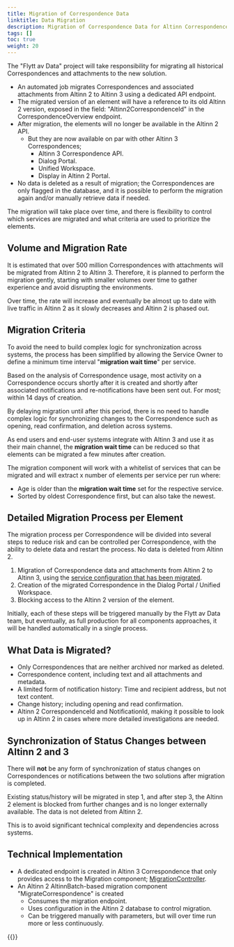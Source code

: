 ```yaml
---
title: Migration of Correspondence Data
linktitle: Data Migration
description: Migration of Correspondence Data for Altinn Correspondence
tags: []
toc: true
weight: 20
---
```


The "Flytt av Data" project will take responsibility for migrating all historical Correspondences and attachments to the new solution.

- An automated job migrates Correspondences and associated attachments from Altinn 2 to Altinn 3 using a dedicated API endpoint.
- The migrated version of an element will have a reference to its old Altinn 2 version, exposed in the field: "Altinn2CorrespondenceId" in the CorrespondenceOverview endpoint.
- After migration, the elements will no longer be available in the Altinn 2 API.
  - But they are now available on par with other Altinn 3 Correspondences;
    - Altinn 3 Correspondence API.
    - Dialog Portal.
    - Unified Workspace.
    - Display in Altinn 2 Portal.
- No data is deleted as a result of migration; the Correspondences are only flagged in the database, and it is possible to perform the migration again and/or manually retrieve data if needed.

The migration will take place over time, and there is flexibility to control which services are migrated and what criteria are used to prioritize the elements.

## Volume and Migration Rate

It is estimated that over 500 million Correspondences with attachments will be migrated from Altinn 2 to Altinn 3.
Therefore, it is planned to perform the migration gently, starting with smaller volumes over time to gather experience and avoid disrupting the environments.

Over time, the rate will increase and eventually be almost up to date with live traffic in Altinn 2 as it slowly decreases and Altinn 2 is phased out.

## Migration Criteria

To avoid the need to build complex logic for synchronization across systems, the process has been simplified by allowing the Service Owner to define a minimum time interval "**migration wait time**" per service.

Based on the analysis of Correspondence usage, most activity on a Correspondence occurs shortly after it is created and shortly after associated notifications and re-notifications have been sent out.
For most; within 14 days of creation.

By delaying migration until after this period, there is no need to handle complex logic for synchronizing changes to the Correspondence such as opening, read confirmation, and deletion across systems.

As end users and end-user systems integrate with Altinn 3 and use it as their main channel, the **migration wait time** can be reduced so that elements can be migrated a few minutes after creation.

The migration component will work with a whitelist of services that can be migrated and will extract x number of elements per service per run where:

- Age is older than the **migration wait time** set for the respective service.
- Sorted by oldest Correspondence first, but can also take the newest.

## Detailed Migration Process per Element

The migration process per Correspondence will be divided into several steps to reduce risk and can be controlled per Correspondence, with the ability to delete data and restart the process.
No data is deleted from Altinn 2.

1. Migration of Correspondence data and attachments from Altinn 2 to Altinn 3, using the [service configuration that has been migrated](../service-migration/).
2. Creation of the migrated Correspondence in the Dialog Portal / Unified Workspace.
3. Blocking access to the Altinn 2 version of the element.

Initially, each of these steps will be triggered manually by the Flytt av Data team, but eventually, as full production for all components approaches, it will be handled automatically in a single process.

## What Data is Migrated?

- Only Correspondences that are neither archived nor marked as deleted.
- Correspondence content, including text and all attachments and metadata.
- A limited form of notification history: Time and recipient address, but not text content.
- Change history; including opening and read confirmation.
- Altinn 2 CorrespondenceId and NotificationId, making it possible to look up in Altinn 2 in cases where more detailed investigations are needed.

## Synchronization of Status Changes between Altinn 2 and 3

There will **not** be any form of synchronization of status changes on Correspondences or notifications between the two solutions after migration is completed.

Existing status/history will be migrated in step 1, and after step 3, the Altinn 2 element is blocked from further changes and is no longer externally available. The data is not deleted from Altinn 2.

This is to avoid significant technical complexity and dependencies across systems.

## Technical Implementation

- A dedicated endpoint is created in Altinn 3 Correspondence that only provides access to the Migration component; [MigrationController](https://github.com/Altinn/altinn-correspondence/blob/main/src/Altinn.Correspondence.API/Controllers/MigrationController.cs).
- An Altinn 2 AltinnBatch-based migration component "MigrateCorrespondence" is created
  - Consumes the migration endpoint.
  - Uses configuration in the Altinn 2 database to control migration.
  - Can be triggered manually with parameters, but will over time run more or less continuously.

{{<children />}}
